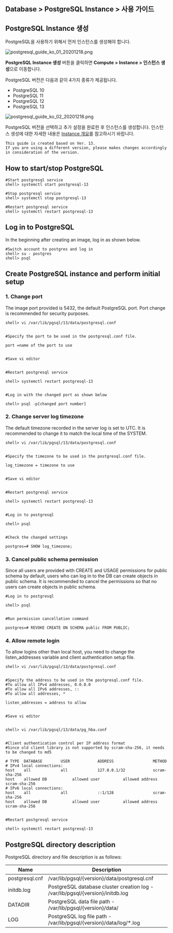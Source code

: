 ## Database > PostgreSQL Instance > 사용 가이드

## PostgreSQL Instance 생성

PostgreSQL을 사용하기 위해서 먼저 인스턴스를 생성해야 합니다.

![postgresql_guide_ko_01_20201218.png](https://static.toastoven.net/prod_postgresql/postgresql_guide_ko_01_20201218.png)

**PostgreSQL Instance 생성** 버튼을 클릭하면 **Compute > Instance > 인스턴스 생성**으로 이동합니다.

PostgreSQL 버전은 다음과 같이 4가지 종류가 제공됩니다.
* PostgreSQL 10
* PostgreSQL 11
* PostgreSQL 12
* PostgreSQL 13

![postgresql_guide_ko_02_20201218.png](https://static.toastoven.net/prod_postgresql/postgresql_guide_ko_02_20201218.png)

PostgreSQL 버전을 선택하고 추가 설정을 완료한 후 인스턴스를 생성합니다. 인스턴스 생성에 대한 자세한 내용은 [Instance 개요](http://docs.toast.com/ko/Compute/Instance/ko/overview/)를 참고하시기 바랍니다.

`This guide is created based on Ver. 13.`  
`If you are using a different version, please makes changes accordingly in consideration of the version.`

## How to start/stop PostgreSQL

```
#Start postgresql service
shell> systemctl start postgresql-13

#Stop postgresql service
shell> systemctl stop postgresql-13

#Restart postgresql service
shell> systemctl restart postgresql-13
```

## Log in to PostgreSQL

In the beginning after creating an image, log in as shown below.
<br>

```
#Switch account to postgres and log in
shell> su - postgres
shell> psql
```

## Create PostgreSQL instance and perform initial setup

### 1\. Change port

The image port provided is 5432, the default PostgreSQL port. Port change is recommended for security purposes.
<br>

```
shell> vi /var/lib/pgsql/13/data/postgresql.conf


#Specify the port to be used in the postgresql.conf file.

port =name of the port to use


#Save vi editor


#Restart postgresql service

shell> systemctl restart postgresql-13


#Log in with the changed port as shown below

shell> psql -p[changed port number]
```

### 2\. Change server log timezone

The default timezone recorded in the server log is set to UTC. It is recommended to change it to match the local time of the SYSTEM.
<br>

```
shell> vi /var/lib/pgsql/13/data/postgresql.conf


#Specify the timezone to be used in the postgresql.conf file.

log_timezone = timezone to use


#Save vi editor


#Restart postgresql service

shell> systemctl restart postgresql-13


#Log in to postgresql

shell> psql


#Check the changed settings

postgres=# SHOW log_timezone;
```

### 3\. Cancel public schema permission

Since all users are provided with CREATE and USAGE permissions for public schema by default, users who can log in to the DB can create objects in public schema. It is recommended to cancel the permissions so that no users can create objects in public schema.
<br>

```
#Log in to postgresql

shell> psql


#Run permission cancellation command

postgres=# REVOKE CREATE ON SCHEMA public FROM PUBLIC;
```

### 4\. Allow remote login

To allow logins other than local host, you need to change the listen_addresses variable and client authentication setup file.
<br>

```
shell> vi /var/lib/pgsql/13/data/postgresql.conf


#Specify the address to be used in the postgresql.conf file.
#To allow all IPv4 addresses, 0.0.0.0
#To allow all IPv6 addresses, ::
#To allow all addresses, *

listen_addresses = address to allow


#Save vi editor


shell> vi /var/lib/pgsql/13/data/pg_hba.conf


#Client authentication control per IP address format
#Since old client library is not supported by scram-sha-256, it needs to be changed to md5

# TYPE  DATABASE        USER            ADDRESS                 METHOD
# IPv4 local connections:
host    all             all             127.0.0.1/32            scram-sha-256
host    allowed DB           allowed user          allowed address                   scram-sha-256
# IPv6 local connections:
host    all             all             ::1/128                 scram-sha-256
host    allowed DB           allowed user          allowed address                   scram-sha-256


#Restart postgresql service

shell> systemctl restart postgresql-13
```

## PostgreSQL directory description

PostgreSQL directory and file description is as follows:

| Name           | Description                                                  |
| -------------- | ------------------------------------------------------------ |
| postgresql.cnf | /var/lib/pgsql/{version}/data/postgresql.cnf                 |
| initdb.log     | PostgreSQL database cluster creation log - /var/lib/pgsql/{version}/initdb.log |
| DATADIR        | PostgreSQL data file path - /var/lib/pgsql/{version}/data/   |
| LOG            | PostgreSQL log file path - /var/lib/pgsql/{version}/data/log/\*.log |
